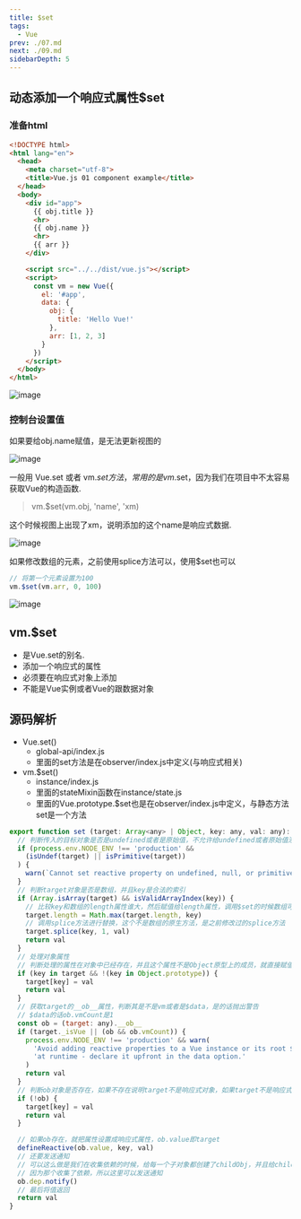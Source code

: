 ```yaml
---
title: $set
tags: 
  - Vue
prev: ./07.md
next: ./09.md
sidebarDepth: 5
---
```


## 动态添加一个响应式属性$set
### 准备html

```html
<!DOCTYPE html>
<html lang="en">
  <head>
    <meta charset="utf-8">
    <title>Vue.js 01 component example</title>
  </head>
  <body>
    <div id="app">
      {{ obj.title }}
      <hr>
      {{ obj.name }}
      <hr>
      {{ arr }}
    </div>

    <script src="../../dist/vue.js"></script>
    <script>
      const vm = new Vue({
        el: '#app',
        data: {
          obj: {
            title: 'Hello Vue!'
          },
          arr: [1, 2, 3]
        }
      })
    </script>
  </body>
</html>
```

![image](~@public/assets/images/vue/vue-source-code/vue-set.png)

### 控制台设置值

如果要给obj.name赋值，是无法更新视图的

![image](~@public/assets/images/vue/vue-source-code/vue-set1.png)

一般用 Vue.set 或者 vm.$set 方法，常用的是vm.$set，因为我们在项目中不太容易获取Vue的构造函数.

> vm.$set(vm.obj, 'name', 'xm)

这个时候视图上出现了xm，说明添加的这个name是响应式数据.

![image](~@public/assets/images/vue/vue-source-code/vue-set2.png)

如果修改数组的元素，之前使用splice方法可以，使用$set也可以

```js
// 将第一个元素设置为100
vm.$set(vm.arr, 0, 100)
```

![image](~@public/assets/images/vue/vue-source-code/vue-set3.png)

## vm.$set

- 是Vue.set的别名.
- 添加一个响应式的属性
- 必须要在响应式对象上添加
- 不能是Vue实例或者Vue的跟数据对象

## 源码解析
- Vue.set()
    + global-api/index.js
    + 里面的set方法是在observer/index.js中定义(与响应式相关)
- vm.$set()
    + instance/index.js
    + 里面的stateMixin函数在instance/state.js
    + 里面的Vue.prototype.$set也是在observer/index.js中定义，与静态方法set是一个方法

```js
export function set (target: Array<any> | Object, key: any, val: any): any {
  // 判断传入的目标对象是否是undefined或者是原始值，不允许给undefined或者原始值添加响应式属性，会发送警告
  if (process.env.NODE_ENV !== 'production' &&
    (isUndef(target) || isPrimitive(target))
  ) {
    warn(`Cannot set reactive property on undefined, null, or primitive value: ${(target: any)}`)
  }
  // 判断target对象是否是数组，并且key是合法的索引
  if (Array.isArray(target) && isValidArrayIndex(key)) {
    // 比较key和数组的length属性谁大，然后赋值给length属性，调用$set的时候数组可能会超过length属性
    target.length = Math.max(target.length, key)
    // 调用splice方法进行替换，这个不是数组的原生方法，是之前修改过的splice方法
    target.splice(key, 1, val)
    return val
  }
  // 处理对象属性
  // 判断处理的属性在对象中已经存在，并且这个属性不是Object原型上的成员，就直接赋值，不需要进行响应式处理
  if (key in target && !(key in Object.prototype)) {
    target[key] = val
    return val
  }
  // 获取target的__ob__属性，判断其是不是vm或者是$data，是的话抛出警告
  // $data的话ob.vmCount是1
  const ob = (target: any).__ob__
  if (target._isVue || (ob && ob.vmCount)) {
    process.env.NODE_ENV !== 'production' && warn(
      'Avoid adding reactive properties to a Vue instance or its root $data ' +
      'at runtime - declare it upfront in the data option.'
    )
    return val
  }
  // 判断ob对象是否存在，如果不存在说明target不是响应式对象，如果target不是响应式对象，那么传入的属性也不必做响应式处理，直接赋值返回
  if (!ob) {
    target[key] = val
    return val
  }

  // 如果ob存在，就把属性设置成响应式属性，ob.value即target
  defineReactive(ob.value, key, val)
  // 还要发送通知
  // 可以这么做是我们在收集依赖的时候，给每一个子对象都创建了childObj，并且给childObj的dep也收集了依赖
  // 因为那个收集了依赖，所以这里可以发送通知
  ob.dep.notify()
  // 最后将值返回
  return val
}
```
